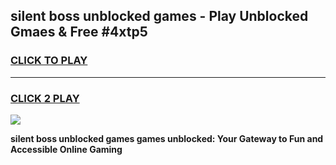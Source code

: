 
## silent boss unblocked games - Play Unblocked Gmaes & Free #4xtp5
<h3>
<a href="https://news.freeplayer.one?title=silent_boss_unblocked_games&ref=26F">CLICK TO PLAY</a></h3>
<hr>

<h3>
<a href="https://news.freeplayer.one?title=silent_boss_unblocked_games&ref=26F">CLICK 2 PLAY</a>
  
</h3>

<a href="https://news.freeplayer.one?title=silent_boss_unblocked_games&ref=26F/"><img src="https://clearcache.store/games.png"></a>


**silent boss unblocked games games unblocked: Your Gateway to Fun and Accessible Online Gaming**
